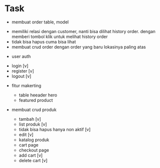 # Task
- membuat order table, model
 * memiliki relasi dengan customer, nanti bisa dilihat history order. dengan memberi tombol klik untuk melihat history order
 * tidak bisa hapus cuma bisa lihat
 * membuat crud order dengan order yang baru lokasinya paling atas

- user auth
 * login [v]
 * register [v]
 * logout [v]

- fitur makerting
  * table heeader hero
  * featured product

- membuat crud produk
  * tambah [v]
  * list produk [v]
  * tidak bisa hapus hanya non aktif [v]
  * edit [v]
  * katalog produk
  * cart page
  * checkout page
  * add cart [v]
  * delete cart [v]
